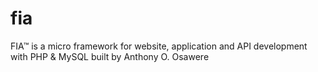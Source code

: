 # fia
FIA™ is a micro framework for website, application and API development with PHP &amp; MySQL built by Anthony O. Osawere
